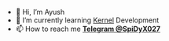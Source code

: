 - 👋 Hi, I’m Ayush 
- 🌱 I’m currently learning [Kernel](https://github.com/ImSpiDy/Nexus-Xtreme-Kernel) Development       
- 📫 How to reach me **[Telegram @SpiDyX027](https://t.me/SpiDyX027)**
